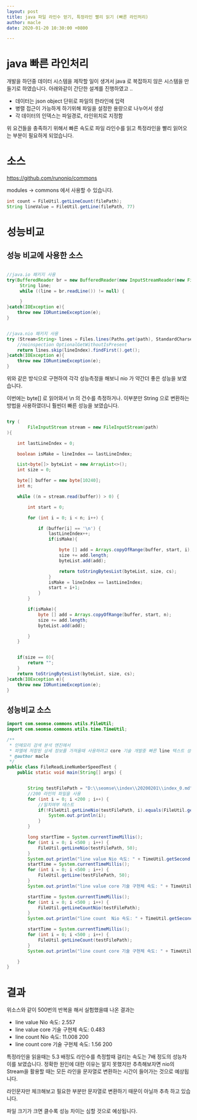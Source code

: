 ```yaml
---
layout: post
title: java 파일 라인수 얻기, 특정라인 빨리 읽기 (빠른 라인처리)
author: macle
date: 2020-01-20 10:30:00 +0800

---
```


# java 빠른 라인처리
개발을 하던중 데이터 시스템을 제작할 일이 생겨서 java 로 복잡하지 않은 시스템을 만들기로 하였습니다. 아래와같이 간단한 설계를 진행하였고 ..
- 데이터는 json object 단위로 파일의 한라인에 입력
- 병렬 접근이 가능하게 하기위해 파일을 설정한 용량으로 나누어서 생성
- 각 데이터의 인덱스는 파일경로, 라인위치로 지정함

위 요건들을 충족하기 위해서 빠른 속도로 파일 라인수를 읽고 특정라인을 빨리 읽어오는 부분이 필요하게 되었습니다.

# 소스
https://github.com/runonio/commons

modules -> commons 에서 사용할 수 있습니다.


```java
int count = FileUtil.getLineCount(filePath);
String lineValue = FileUtil.getLine(filePath, 77)
```

# 성능비교
## 성능 비교에 사용한 소스

```java

//java.io 패키지 사용
try(BufferedReader br = new BufferedReader(new InputStreamReader(new FileInputStream(file), charSet))){
	 String line;
     while ((line = br.readLine()) != null) {

     }
}catch(IOException e){
	throw new IORuntimeException(e);
}


//java.nio 패키지 사용
try (Stream<String> lines = Files.lines(Paths.get(path), StandardCharsets.UTF_8)) {
    //noinspection OptionalGetWithoutIsPresent
    return lines.skip(lineIndex).findFirst().get();
}catch(IOException e){
    throw new IORuntimeException(e);
}

```
위와 같은 방식으로 구현하여 각각 성능측정을 해보니 nio 가 약간더 좋은 성능을 보였습니다.

이번에는 byte[] 로 읽어와서 \n 의 건수를 측정하거나. 이부분만 String 으로 변환하는 방법을 사용하였더니
훨씬더 빠른 성능을 보였습니다.

```java

try (
		FileInputStream stream = new FileInputStream(path)
){

	int lastLineIndex = 0;

	boolean isMake = lineIndex == lastLineIndex;

	List<byte[]> byteList = new ArrayList<>();
	int size = 0;

	byte[] buffer = new byte[10240];
	int n;

	while ((n = stream.read(buffer)) > 0) {

		int start = 0;

		for (int i = 0; i < n; i++) {

			if (buffer[i] == '\n') {
				lastLineIndex++;
				if(isMake){

					byte [] add = Arrays.copyOfRange(buffer, start, i);
					size += add.length;
					byteList.add(add);

					return toStringBytesList(byteList, size, cs);
				}
				isMake = lineIndex == lastLineIndex;
				start = i+1;
			}
		}

		if(isMake){
			byte [] add = Arrays.copyOfRange(buffer, start, n);
			size += add.length;
			byteList.add(add);

		}
	}


	if(size == 0){
		return "";
	}
	return toStringBytesList(byteList, size, cs);
}catch(IOException e){
	throw new IORuntimeException(e);
}

```
## 성능비교 소스
```java
import com.seomse.commons.utils.FileUtil;
import com.seomse.commons.utils.time.TimeUtil;

/**
 * 인메모리 검색 분석 엔진에서
 * 파엘에 저장된 상세 정보를 가져올때 사용하려고 core 기술 개발중 빠른 line 텍스트 성능 테스트
 * @author macle
 */
public class FileReadLineNumberSpeedTest {
    public static void main(String[] args) {


        String testFilePath = "D:\\seomse\\index\\20200201\\index_0.md";
        //200 라인의 파일을 사용
		for (int i = 0; i <200 ; i++) {
            //일치여부 테스트
			if(!FileUtil.getLineNio(testFilePath, i).equals(FileUtil.getLine(testFilePath, i))){
				System.out.println(i);
			}
		}

        long startTime = System.currentTimeMillis();
		for (int i = 0; i <500 ; i++) {
            FileUtil.getLineNio(testFilePath, 50);
		}
        System.out.println("line value Nio 속도: " + TimeUtil.getSecond(System.currentTimeMillis()-startTime));
        startTime = System.currentTimeMillis();
        for (int i = 0; i <500 ; i++) {
            FileUtil.getLine(testFilePath, 50);
        }
        System.out.println("line value core 기술 구현체 속도: " + TimeUtil.getSecond(System.currentTimeMillis()-startTime));

        startTime = System.currentTimeMillis();
        for (int i = 0; i <500 ; i++) {
            FileUtil.getLineCountNio(testFilePath);
        }
        System.out.println("line count  Nio 속도: " + TimeUtil.getSecond(System.currentTimeMillis()-startTime) + " " + FileUtil.getLineCountNio(testFilePath));

        startTime = System.currentTimeMillis();
        for (int i = 0; i <500 ; i++) {
            FileUtil.getLineCount(testFilePath);
		}
        System.out.println("line count core 기술 구현체 속도: " + TimeUtil.getSecond(System.currentTimeMillis()-startTime) +" " + FileUtil.getLineCount(testFilePath));

    }
}

```
# 결과
위소스와 같이 500번의 반복을 해서 실험했을떄 나온 결과는
- line value Nio 속도: 2.557
- line value core 기술 구현체 속도: 0.483
- line count Nio 속도: 11.008 200
- line count core 기술 구현체 속도: 1.56 200

특정라인을 읽을때는 5.3 배정도 라인수를 측정할때 걸리는 속도는 7배 정도의 성능차이를 보였습니다. 정확한 원인에 대한 이유는 알지 못했지만 추측해보자면 nio의 Stream을 활용할 때는 모든 라인을 문자열로 변환하는 시간이 들어가는 것으로 예상됩니다.

라인문자만 체크해보고 필요한 부분만 문자열로 변환하기 때문이 아닐까 추측 하고 있습니다.

파일 크기가 크면 클수록 성능 차이는 심할 것으로 예상됩니다.
